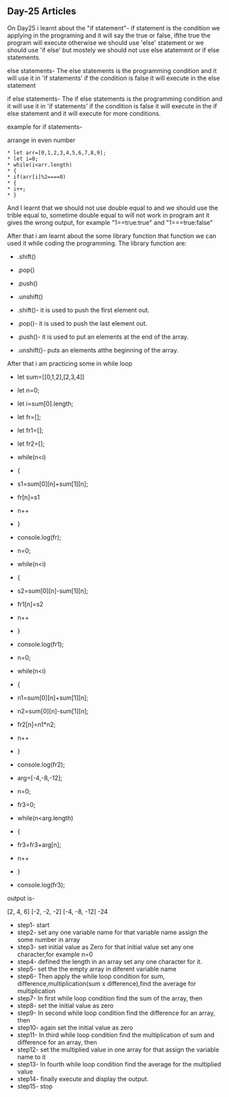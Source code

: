 ## Day-25 Articles

On Day25 i learnt about the "if statement"- if statement  is the condition we applying in the programing and it will say the true or false, ifthe true the program will execute otherwise we should use 'else' statement or we should use 'if else' but mostely we should not use else atatement or if else statements.

else statements- The else statements is the programming condition and it will use it in 'if statements' if the condition is false it will execute in the else statement

if else statements- The if else statements is the programming condition and it will use it in 'if statements' if the condition is false it will execute in the if else statement and it will execute for more conditions.

example for if statements-

arrange in  even number

	* let arr=[0,1,2,3,4,5,6,7,8,9];
	* let i=0;
	* while(i<arr.length)
	* {
	* if(arr[i]%2====0)
	* {
	* i++;
	* }

And I learnt that we should not use double equal to and we should use the trible equal to, sometime double equal to will not work in program ant it gives the wrong output, for example  "1==true:true" and "1===true:false" 

After that i am learnt about the some library function that function we can used it while coding the programming. The library function are:

* .shift()
* .pop()
* .push()
* .unshift()

* .shift()- it is used to push the first element out.
* .pop()- it is used to push the last element out.
* .push()- it is used to put an elements at the end of the array.
* .unshift()- puts an elements atthe beginning of the array.

After that i am practicing some in while loop
 


* let sum=[[0,1,2],[2,3,4]] 
* let n=0;
* let i=sum[0].length;
* let fr=[];
* let fr1=[];
* let fr2=[];
* while(n<i)
* {
* s1=sum[0][n]+sum[1][n];
* fr[n]=s1
* n++
* }
* console.log(fr);
* n=0;
* while(n<i)
* {
* s2=sum[0][n]-sum[1][n];
* fr1[n]=s2
* n++
* }
* console.log(fr1);

* n=0;
* while(n<i)
* {
* n1=sum[0][n]+sum[1][n];
* n2=sum[0][n]-sum[1][n];
* fr2[n]=n1*n2;
* n++
* }
* console.log(fr2);

* arg=[-4,-8,-12];
* n=0;
* fr3=0;
* while(n<arg.length)
* {
* fr3=fr3+arg[n];
* n++
* }
* console.log(fr3);

output is-

[2, 4, 6]
[-2, -2, -2]
[-4, -8, -12]
 -24

* step1- start
* step2- set any one variable name for that variable name assign the some number in array
* step3- set initial value as Zero for that initial value set any one character,for example n=0
* step4- defined the length in an array set any one character for it.
* step5- set the the empty array in diferent variable name
* step6- Then apply the while loop condition for sum, difference,multiplication(sum x difference),find the average for multiplication
* step7- In first while loop condition find the sum of the array, then
* step8- set the initial value as zero
* step9- In second while loop condition find the difference for an array, then
* step10- again set the initial value as zero
* step11- In third while loop condition find the multiplication of sum and difference for an array, then
* step12- set the multiplied value in one array for that assign the variable name to it
* step13- In fourth while loop condition find the average for the multiplied value
* step14- finally execute and display the output.
* step15- stop





